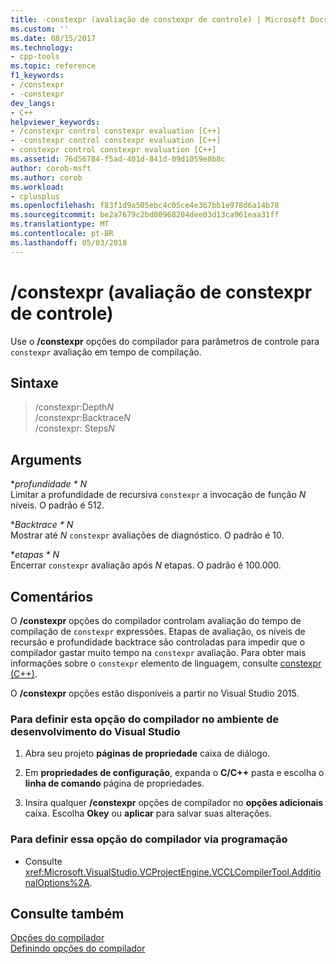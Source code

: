 ```yaml
---
title: -constexpr (avaliação de constexpr de controle) | Microsoft Docs
ms.custom: ''
ms.date: 08/15/2017
ms.technology:
- cpp-tools
ms.topic: reference
f1_keywords:
- /constexpr
- -constexpr
dev_langs:
- C++
helpviewer_keywords:
- /constexpr control constexpr evaluation [C++]
- -constexpr control constexpr evaluation [C++]
- constexpr control constexpr evaluation [C++]
ms.assetid: 76d56784-f5ad-401d-841d-09d1059e8b8c
author: corob-msft
ms.author: corob
ms.workload:
- cplusplus
ms.openlocfilehash: f83f1d9a505ebc4c05ce4e367bb1e978d6a14b78
ms.sourcegitcommit: be2a7679c2bd80968204dee03d13ca961eaa31ff
ms.translationtype: MT
ms.contentlocale: pt-BR
ms.lasthandoff: 05/03/2018
---
```

# <a name="constexpr-control-constexpr-evaluation"></a>/constexpr (avaliação de constexpr de controle)  
  
Use o **/constexpr** opções do compilador para parâmetros de controle para `constexpr` avaliação em tempo de compilação.  
  
## <a name="syntax"></a>Sintaxe  
  
> /constexpr:Depth*N*  
> /constexpr:Backtrace*N*  
> /constexpr: Steps*N*  
  
## <a name="arguments"></a>Arguments  
  
**profundidade * N*  
Limitar a profundidade de recursiva `constexpr` a invocação de função *N* níveis. O padrão é 512.  
  
**Backtrace * N*  
Mostrar até *N* `constexpr` avaliações de diagnóstico. O padrão é 10.  
  
**etapas * N*  
Encerrar `constexpr` avaliação após *N* etapas. O padrão é 100.000.  
  
## <a name="remarks"></a>Comentários  
  
O **/constexpr** opções do compilador controlam avaliação do tempo de compilação de `constexpr` expressões. Etapas de avaliação, os níveis de recursão e profundidade backtrace são controladas para impedir que o compilador gastar muito tempo na `constexpr` avaliação. Para obter mais informações sobre o `constexpr` elemento de linguagem, consulte [constexpr (C++)](../../cpp/constexpr-cpp.md).  

O **/constexpr** opções estão disponíveis a partir no Visual Studio 2015.  
  
### <a name="to-set-this-compiler-option-in-the-visual-studio-development-environment"></a>Para definir esta opção do compilador no ambiente de desenvolvimento do Visual Studio  
  
1. Abra seu projeto **páginas de propriedade** caixa de diálogo.   
  
2. Em **propriedades de configuração**, expanda o **C/C++** pasta e escolha o **linha de comando** página de propriedades.  
  
3. Insira qualquer **/constexpr** opções de compilador no **opções adicionais** caixa. Escolha **Okey** ou **aplicar** para salvar suas alterações.  
  
### <a name="to-set-this-compiler-option-programmatically"></a>Para definir essa opção do compilador via programação  
  
-   Consulte <xref:Microsoft.VisualStudio.VCProjectEngine.VCCLCompilerTool.AdditionalOptions%2A>.  
  
## <a name="see-also"></a>Consulte também  
  
[Opções do compilador](../../build/reference/compiler-options.md)   
[Definindo opções do compilador](../../build/reference/setting-compiler-options.md)